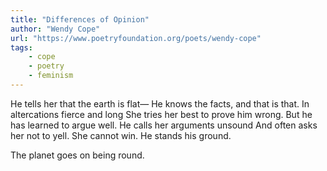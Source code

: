 ```yaml
---
title: "Differences of Opinion"
author: "Wendy Cope"
url: "https://www.poetryfoundation.org/poets/wendy-cope"
tags: 
    - cope
    - poetry
    - feminism
---
```


He tells her that the earth is flat—
He knows the facts, and that is that.
In altercations fierce and long
She tries her best to prove him wrong.
But he has learned to argue well.
He calls her arguments unsound
And often asks her not to yell.
She cannot win. He stands his ground.

The planet goes on being round.